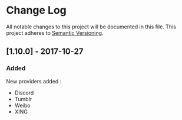 # Change Log

All notable changes to this project will be documented in this file. This project adheres to [Semantic Versioning](http://semver.org/).


## [1.10.0] - 2017-10-27
### Added
New providers added :
- Discord
- Tumblr 
- Weibo 
- XING
